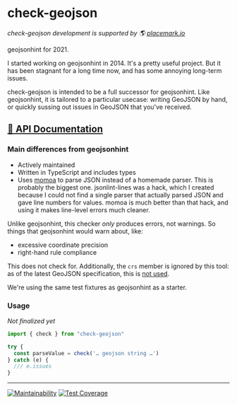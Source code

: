 # check-geojson

_check-geojson development is supported by 🌎 [placemark.io](https://placemark.io/)_

geojsonhint for 2021.

I started working on geojsonhint in 2014. It's a pretty useful project.
But it has been stagnant for a long time now, and has some annoying long-term
issues.

check-geojson is intended to be a full successor for geojsonhint. Like geojsonhint,
it is tailored to a particular usecase: writing GeoJSON by hand, or quickly sussing
out issues in GeoJSON that you've received.

## [📕 API Documentation](http://check-geojson.docs.placemark.io/)

### Main differences from geojsonhint

- Actively maintained
- Written in TypeScript and includes types
- Uses [momoa](https://github.com/humanwhocodes/momoa) to parse JSON instead of a homemade
  parser. This is probably the biggest one. jsonlint-lines was a hack, which I created
  because I could not find a single parser that actually parsed JSON and gave line numbers
  for values. momoa is much better than that hack, and using it makes line-level errors
  much cleaner.

Unlike geojsonhint, this checker _only_ produces errors, not warnings. So things
that geojsonhint would warn about, like:

- excessive coordinate precision
- right-hand rule compliance

This does not check for. Additionally, the `crs` member is ignored by this tool: as of
the latest GeoJSON specification, this is [not used](https://datatracker.ietf.org/doc/html/rfc7946#appendix-B.1).

We're using the same test fixtures as geojsonhint as a starter.

### Usage

_Not finalized yet_

```ts
import { check } from "check-geojson"

try {
  const parseValue = check('… geojson string …')
} catch (e) {
  /// e.issues
}
```

---

[![Maintainability](https://api.codeclimate.com/v1/badges/0a1d1c0755b9e67406f1/maintainability)](https://codeclimate.com/repos/60a64f6aa449b13bc40002bd/maintainability) [![Test Coverage](https://api.codeclimate.com/v1/badges/0a1d1c0755b9e67406f1/test_coverage)](https://codeclimate.com/repos/60a64f6aa449b13bc40002bd/test_coverage)
